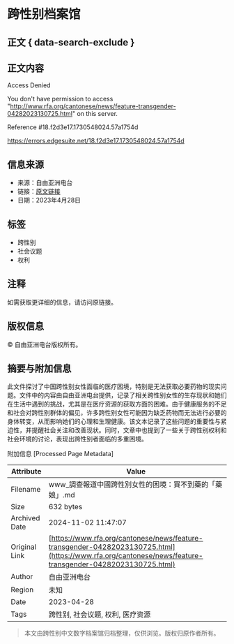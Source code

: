 # 跨性别档案馆

## 正文 { data-search-exclude }


## 正文内容

Access Denied

You don't have permission to access "http://www.rfa.org/cantonese/news/feature-transgender-04282023130725.html" on this server.

Reference #18.f2d3e17.1730548024.57a1754d

https://errors.edgesuite.net/18.f2d3e17.1730548024.57a1754d

## 信息来源

- 来源：自由亚洲电台
- 链接：[原文链接](http://www.rfa.org/cantonese/news/feature-transgender-04282023130725.html)
- 日期：2023年4月28日

## 标签

- 跨性别
- 社会议题
- 权利

## 注释

如需获取更详细的信息，请访问原链接。

## 版权信息

© 自由亚洲电台版权所有。

## 摘要与附加信息

<!-- tcd_abstract -->
此文件探讨了中国跨性别女性面临的医疗困境，特别是无法获取必要药物的现实问题。文件中的内容由自由亚洲电台提供，记录了相关跨性别女性的生存现状和她们在生活中遇到的挑战，尤其是在医疗资源的获取方面的困难。由于健康服务的不足和社会对跨性别群体的偏见，许多跨性别女性可能因为缺乏药物而无法进行必要的身体转变，从而影响她们的心理和生理健康。该文本记录了这些问题的重要性与紧迫性，并提醒社会关注和改善现状。同时，文章中也提到了一些关于跨性别权利和社会环境的讨论，表现出跨性别者面临的多重困境。
<!-- tcd_abstract_end -->

附加信息 [Processed Page Metadata]

| Attribute       | Value                                  |
|-----------------|----------------------------------------|
| Filename        | www_調查報道中國跨性別女性的困境：買不到藥的「藥娘」.md                             |
| Size            | 632 bytes                           |
| Archived Date   | 2024-11-02 11:47:07                             |
| Original Link   | [https://www.rfa.org/cantonese/news/feature-transgender-04282023130725.html](https://www.rfa.org/cantonese/news/feature-transgender-04282023130725.html)                       |
| Author          | 自由亚洲电台                               |
| Region          | 未知                               |
| Date            | 2023-04-28                                 |
| Tags            | 跨性别, 社会议题, 权利, 医疗资源                                 |
>
> 本文由跨性别中文数字档案馆归档整理，仅供浏览。版权归原作者所有。
>